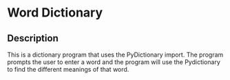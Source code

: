 <h1>Word Dictionary</h1>

<h2>Description</h2>

<p>This is a dictionary program that uses the PyDictionary import. The program prompts the user to enter a word and the program will use the Pydictionary to find the different meanings of that word.</p>